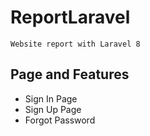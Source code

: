 # ReportLaravel
```
Website report with Laravel 8
```

## Page and Features
- Sign In Page
- Sign Up Page
- Forgot Password
